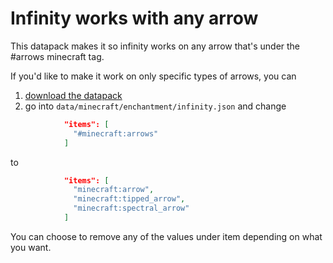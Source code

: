 # Infinity works with any arrow

This datapack makes it so infinity works on any arrow that's under the #arrows minecraft tag.

If you'd like to make it work on only specific types of arrows, you can

1. [download the datapack](https://download-directory.github.io/?url=https%3A%2F%2Fgithub.com%2FPurpurMC%2FPurpurPacks%2Ftree%2Fmaster%2Fpacks%2Finfinity-works-with-any-arrow)
2. go into `data/minecraft/enchantment/infinity.json` and change

```json
            "items": [
              "#minecraft:arrows"
            ]
```

to

```json
            "items": [
              "minecraft:arrow",
              "minecraft:tipped_arrow",
              "minecraft:spectral_arrow"
            ]
```

You can choose to remove any of the values under item depending on what you want.
